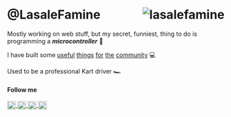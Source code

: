 # @LasaleFamine     <img align="right" src="https://github-readme-stats.vercel.app/api?username=lasalefamine&show_icons=true&count_private=true&hide_border=true&hide=stars" alt="lasalefamine" /> 

Mostly working on web stuff, but my secret, funniest, thing to do is programming a ***microcontroller*** 🤖

I have built some [useful](https://comisonews.it) [things](https://github.com/lasalefamine/pupperender) [for](https://github.com/LasaleFamine/stylelint-design-tokens-plugin) [the](https://github.com/LasaleFamine/http-server-pwa) [community](https://github.com/material-theme/vsc-material-theme) 💻

Used to be a professional Kart driver 🏎


<!--img src="https://github-readme-stats.vercel.app/api/top-langs/?username=lasalefamine&layout=compact&hide=php&hide_border=true" alt="lasalefamine"--> 
 
 
#### Follow me
<p>
  <a href="https://twitter.com/lasalefamine" target="blank">
    <img align="center" src="https://cdn.jsdelivr.net/npm/simple-icons@3.0.1/icons/twitter.svg" alt="lasalefamine" height="20" width="20" />
  </a>
  <a href="https://linkedin.com/in/alessioocchipinti" target="blank">
    <img align="center" src="https://cdn.jsdelivr.net/npm/simple-icons@3.0.1/icons/linkedin.svg" alt="alessioocchipinti" height="20" width="20" />
  </a>
  <a href="https://medium.com/@lasalefamine" target="blank">
    <img align="center" src="https://cdn.jsdelivr.net/npm/simple-icons@3.0.1/icons/medium.svg" alt="@lasalefamine" height="20" width="20" />
  </a>
  <a href="https://stackoverflow.com/users/5460827/lasalefamine" target="blank">
    <img align="center" src="https://cdn.jsdelivr.net/npm/simple-icons@3.0.1/icons/stackoverflow.svg" alt="@lasalefamine" height="20" width="20" />
  </a>
</p>

